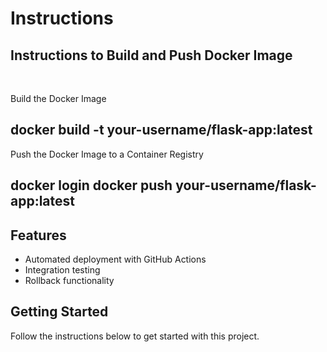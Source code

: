 # Instructions

## Instructions to Build and Push Docker Image
<br>

Build the Docker Image
## docker build -t your-username/flask-app:latest
Push the Docker Image to a Container Registry 
## docker login docker push your-username/flask-app:latest



## Features
- Automated deployment with GitHub Actions
- Integration testing
- Rollback functionality

## Getting Started
Follow the instructions below to get started with this project.
